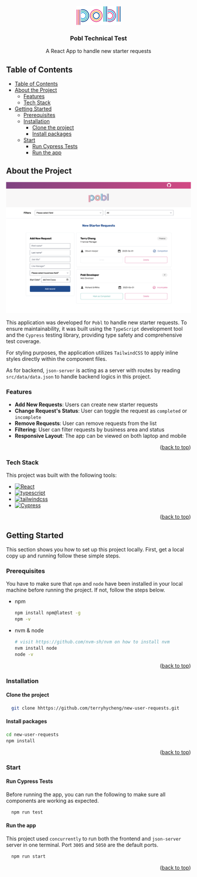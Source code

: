 <a name="readme-top"></a>

<br />
<!-- PROJECT LOGO -->
<div align="center">
  <a href="https://github.com/terryhycheng/new-user-requests">
    <img src="./public/pobl-logo.png" alt="Logo" width="120" height="auto">
  </a>

<h3 align="center">Pobl Technical Test</h3>
<p>A React App to handle new starter requests</p>
</div>

<!-- TABLE OF CONTENTS -->

## Table of Contents

- [Table of Contents](#table-of-contents)
- [About the Project](#about-the-project)
  - [Features](#features)
  - [Tech Stack](#tech-stack)
- [Getting Started](#getting-started)
  - [Prerequisites](#prerequisites)
  - [Installation](#installation)
    - [Clone the project](#clone-the-project)
    - [Install packages](#install-packages)
  - [Start](#start)
    - [Run Cypress Tests](#run-cypress-tests)
    - [Run the app](#run-the-app)

<!-- ABOUT THE PROJECT -->

## About the Project

![privew](/public/preview.png)

This application was developed for `Pobl` to handle new starter requests. To ensure maintainability, it was built using the `TypeScript` development tool and the `Cypress` testing library, providing type safety and comprehensive test coverage.

For styling purposes, the application utilizes `TailwindCSS` to apply inline styles directly within the component files.

As for backend, `json-server` is acting as a server with routes by reading `src/data/data.json` to handle backend logics in this project.

### Features

- **Add New Requests**: Users can create new starter requests
- **Change Request's Status**: User can toggle the request as `completed` or `incomplete`
- **Remove Requests**: User can remove requests from the list
- **Filtering**: User can filter requests by business area and status
- **Responsive Layout**: The app can be viewed on both laptop and mobile

<p align="right">(<a href="#readme-top">back to top</a>)</p>

### Tech Stack

This project was built with the following tools:

- [![React][react-shield]][react-url]
- [![typescript][typescript-shield]][typescript-url]
- [![tailwindcss][tailwindcss-shield]][tailwindcss-url]
- [![Cypress][cypress-shield]][cypress-url]

<p align="right">(<a href="#readme-top">back to top</a>)</p>

<!-- GETTING STARTED -->

## Getting Started

This section shows you how to set up this project locally. First, get a local copy up and running follow these simple steps.

### Prerequisites

You have to make sure that `npm` and `node` have been installed in your local machine before running the project. If not, follow the steps below.

- npm

  ```sh
  npm install npm@latest -g
  npm -v
  ```

- nvm & node

  ```sh
  # visit https://github.com/nvm-sh/nvm on how to install nvm
  nvm install node
  node -v
  ```

  <p align="right">(<a href="#readme-top">back to top</a>)</p>

### Installation

#### Clone the project

```bash
  git clone hhttps://github.com/terryhycheng/new-user-requests.git
```

#### Install packages

```bash
cd new-user-requests
npm install
```

<p align="right">(<a href="#readme-top">back to top</a>)</p>

### Start

#### Run Cypress Tests

Before running the app, you can run the following to make sure all components are working as expected.

```bash
  npm run test
```

#### Run the app

This project used `concurrently` to run both the frontend and `json-server` server in one terminal. Port `3005` and `5050` are the default ports.

```bash
  npm run start
```

<p align="right">(<a href="#readme-top">back to top</a>)</p>

[typescript-shield]: https://img.shields.io/badge/Typescript-3178c6?style=for-the-badge&logo=typescript&logoColor=white
[typescript-url]: https://www.typescriptlang.org/
[react-shield]: https://img.shields.io/badge/reactjs-20232a?style=for-the-badge&logo=react&logoColor=61dafb
[react-url]: https://reactjs.org/
[cypress-shield]: https://img.shields.io/badge/cypress-007780?style=for-the-badge&logo=cypress&logoColor=white
[cypress-url]: https://www.cypress.io/
[tailwindcss-shield]: https://img.shields.io/badge/tailwindcss-0f172a?style=for-the-badge&logo=tailwindcss&logoColor=38BDF8
[tailwindcss-url]: https://tailwindcss.com/
